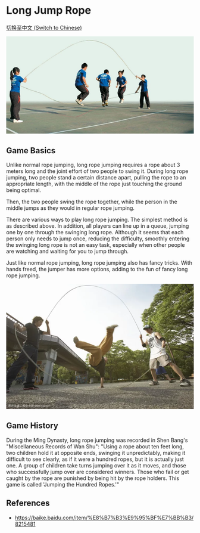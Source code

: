 # Long Jump Rope

[切换至中文 (Switch to Chinese)](../../中文/游戏/跳长绳.md)

![center | 500](../../_Images/classic%20long%20jump%20rope.png)

## Game Basics

Unlike normal rope jumping, long rope jumping requires a rope about 3 meters long and the joint effort of two people to swing it. During long rope jumping, two people stand a certain distance apart, pulling the rope to an appropriate length, with the middle of the rope just touching the ground being optimal.

Then, the two people swing the rope together, while the person in the middle jumps as they would in regular rope jumping.

There are various ways to play long rope jumping. The simplest method is as described above. In addition, all players can line up in a queue, jumping one by one through the swinging long rope. Although it seems that each person only needs to jump once, reducing the difficulty, smoothly entering the swinging long rope is not an easy task, especially when other people are watching and waiting for you to jump through.

Just like normal rope jumping, long rope jumping also has fancy tricks. With hands freed, the jumper has more options, adding to the fun of fancy long rope jumping.

![center | 500](../../_Images/fancy%20jump%20rope.png)

## Game History

During the Ming Dynasty, long rope jumping was recorded in Shen Bang's "Miscellaneous Records of Wan Shu": "Using a rope about ten feet long, two children hold it at opposite ends, swinging it unpredictably, making it difficult to see clearly, as if it were a hundred ropes, but it is actually just one. A group of children take turns jumping over it as it moves, and those who successfully jump over are considered winners. Those who fail or get caught by the rope are punished by being hit by the rope holders. This game is called 'Jumping the Hundred Ropes.'"

## References
- https://baike.baidu.com/item/%E8%B7%B3%E9%95%BF%E7%BB%B3/8215481
